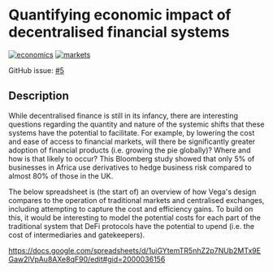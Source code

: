 # Quantifying economic impact of decentralised financial systems

[![economics](https://img.shields.io/badge/-economics-%23f461ba.svg?maxAge=25000)](https://github.com/vegaprotocol/research/labels/economics) [![markets](https://img.shields.io/badge/-markets-%23f9efa9.svg?maxAge=25000)](https://github.com/vegaprotocol/research/labels/markets)

GitHub issue: [#5](https://github.com/vegaprotocol/research/issues/5)

## Description

While decentralised finance is still in its infancy, there are interesting questions regarding the quantity and nature of the systemic shifts that these systems have the potential to facilitate. For example, by lowering the cost and ease of access to financial markets, will there be significantly greater adoption of financial products (i.e. growing the pie globally)? Where and how is that likely to occur? This Bloomberg study showed that only 5% of businesses in Africa use derivatives to hedge business risk compared to almost 80% of those in the UK.

The below spreadsheet is (the start of) an overview of how Vega's design compares to the operation of traditional markets and centralised exchanges, including attempting to capture the cost and efficiency gains. To build on this, it would be interesting to model the potential costs for each part of the traditional system that DeFi protocols have the potential to upend (i.e. the cost of intermediaries and gatekeepers).

https://docs.google.com/spreadsheets/d/1uiGYtemTR5nhZ2p7NUb2MTx9EGaw2lVpAu8AXe8qF90/edit#gid=2000036156
